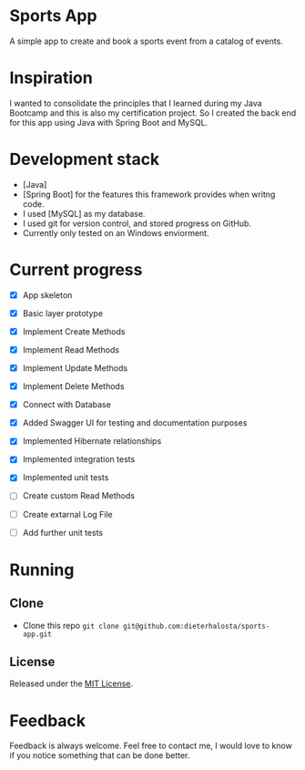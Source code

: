 # Sports App
A simple app to create and book a sports event from a catalog of events.

# Inspiration
I wanted to consolidate the principles that I learned during my Java Bootcamp and this is also my certification project.
So I created the back end for this app using Java with Spring Boot and MySQL.

# Development stack
+ [Java]
+ [Spring Boot] for the features this framework provides when writng code.
+ I used [MySQL] as my database.
+ I used git for version control, and stored progress on GitHub.
+ Currently only tested on an Windows enviorment.

# Current progress
- [x] App skeleton
- [x] Basic layer prototype
- [x] Implement Create Methods
- [x] Implement Read Methods
- [x] Implement Update Methods
- [x] Implement Delete Methods
- [x] Connect with Database
- [x] Added Swagger UI for testing and documentation purposes
- [x] Implemented Hibernate relationships
- [x] Implemented integration tests
- [x] Implemented unit tests
- [ ] Create custom Read Methods
- [ ] Create extarnal Log File
- [ ] Add further unit tests


# Running

## Clone

+ Clone this repo `git clone git@github.com:dieterhalosta/sports-app.git`


## License

Released under the [MIT License](http://opensource.org/licenses/MIT).

# Feedback

Feedback is always welcome. Feel free to contact me, I would love to know if you notice something that can be done better.
